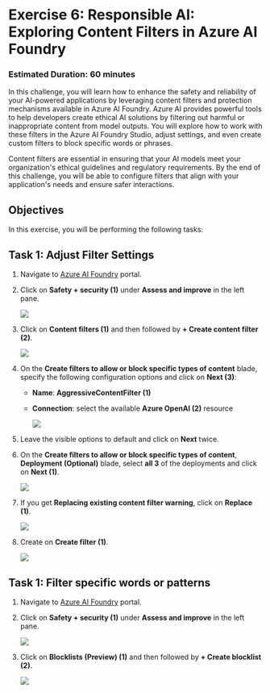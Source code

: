 # **Exercise 6**: Responsible AI: Exploring Content Filters in Azure AI Foundry
### Estimated Duration: 60 minutes

In this challenge, you will learn how to enhance the safety and reliability of your AI-powered applications by leveraging content filters and protection mechanisms available in Azure AI Foundry. Azure AI provides powerful tools to help developers create ethical AI solutions by filtering out harmful or inappropriate content from model outputs. You will explore how to work with these filters in the Azure AI Foundry Studio, adjust settings, and even create custom filters to block specific words or phrases.

Content filters are essential in ensuring that your AI models meet your organization's ethical guidelines and regulatory requirements. By the end of this challenge, you will be able to configure filters that align with your application's needs and ensure safer interactions.


## Objectives
In this exercise, you will be performing the following tasks:


## Task 1: Adjust Filter Settings

1. Navigate to [Azure AI Foundry](https://ai.azure.com/) portal.
1. Click on **Safety + security (1)** under **Assess and improve** in the left pane.

    ![](./media/image_010.png)
1. Click on **Content filters (1)** and then followed by **+ Create content filter (2)**.

    ![](./media/image_011.png)
1. On the **Create filters to allow or block specific types of content** blade, specify the following configuration options and click on **Next (3)**:
   - **Name**:  **AggressiveContentFilter (1)**
   - **Connection**: select the available **Azure OpenAI (2)** resource

        ![](./media/image_012.png)
1. Leave the visible options to default and click on **Next** twice.
1. On the **Create filters to allow or block specific types of content**, **Deployment (Optional)** blade, select **all 3** of the deployments and click on **Next (1)**.

    ![](./media/image_013.png)
1. If you get **Replacing existing content filter warning**, click on **Replace (1)**.

    ![](./media/image_014.png)
1. Create on **Create filter (1)**.

    ![](./media/image_015.png)


## Task 1: Filter specific words or patterns

1. Navigate to [Azure AI Foundry](https://ai.azure.com/) portal.
1. Click on **Safety + security (1)** under **Assess and improve** in the left pane.

    ![](./media/image_010.png)
1. Click on **Blocklists (Preview) (1)** and then followed by **+ Create blocklist (2)**.

    ![](./media/image_016.png)